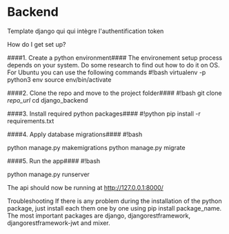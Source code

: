 # Backend

Template django qui qui intègre l'authentification token

How do I get set up?

####1. Create a python environment####
The environement setup process depends on your system. Do some research to find out how to do it on OS.
For Ubuntu you can use the following commands
#!bash
virtualenv -p python3 env
source env/bin/activate

####2. Clone the repo and move to the project folder####
#!bash
git clone *repo_url*
cd django_backend

####3. Install required python packages####
#!python
pip install -r requirements.txt

####4. Apply database migrations####
#!bash

python manage.py makemigrations
python manage.py migrate


####5. Run the app####
#!bash

python manage.py runserver

The api should now be running at http://127.0.0.1:8000/

Troubleshooting
If there is any problem during the installation of the python package, just install each them one by one using pip install package_name.
The most important packages are django, djangorestframework, djangorestframework-jwt and mixer.